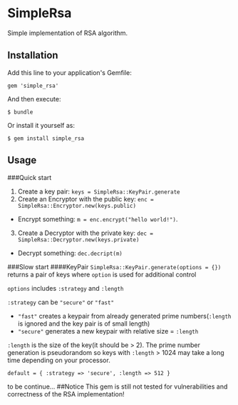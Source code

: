 # SimpleRsa

Simple implementation of RSA algorithm.

## Installation

Add this line to your application's Gemfile:

    gem 'simple_rsa'

And then execute:

    $ bundle

Or install it yourself as:

    $ gem install simple_rsa

## Usage
###Quick start
1. Create a key pair: `keys = SimpleRsa::KeyPair.generate`
2. Create an Encryptor with the public key: `enc = SimpleRsa::Encryptor.new(keys.public)`
 + Encrypt something:  `m = enc.encrypt("hello world!")`.
3. Create a Decryptor with the private key: `dec = SimpleRsa::Decryptor.new(keys.private)`
 + Decrypt something: `dec.decript(m)`

###Slow start
####KeyPair
`SimpleRsa::KeyPair.generate(options = {})` returns a pair of keys where `option` is used for additional control 

`options` includes `:strategy` and `:length`

`:strategy` can be `"secure"` or `"fast"`
 + `"fast"` creates a keypair from already generated prime numbers(`:length` is ignored and the key pair is of small length)
 + `"secure"` generates a new keypair with relative size = `:length`    


`:length` is the size of the key(it should be > 2). The prime number generation is pseudorandom so keys with `:length` > 1024 may take a long time depending on your processor.
 

    default = { :strategy => 'secure', :length => 512 } 

to be continue...
##Notice
This gem is still not tested for vulnerabilities and correctness of the RSA implementation!
